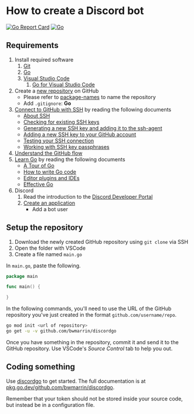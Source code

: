 # How to create a Discord bot

[![Go Report Card](https://goreportcard.com/badge/github.com/NatoBoram/godiscordbot)](https://goreportcard.com/report/github.com/NatoBoram/godiscordbot)
[![Go](https://github.com/NatoBoram/godiscordbot/workflows/Go/badge.svg?branch=master)](https://github.com/NatoBoram/godiscordbot/actions?query=workflow%3AGo)

## Requirements

1. Install required software
    1. [Git](https://git-scm.com/)
    2. [Go](https://golang.org/)
    3. [Visual Studio Code](https://code.visualstudio.com/)
        1. [Go for Visual Studio Code](https://marketplace.visualstudio.com/items?itemName=ms-vscode.Go)
2. Create a [new repository](https://github.com/new) on GitHub
    - Please refer to [package-names](https://blog.golang.org/package-names) to
name the repository
    - Add `.gitignore`: **Go**
3. [Connect to GitHub with SSH](https://help.github.com/github/authenticating-to-github/connecting-to-github-with-ssh)
by reading the following documents
    - [About SSH](https://help.github.com/github/authenticating-to-github/about-ssh)
    - [Checking for existing SSH keys](https://help.github.com/github/authenticating-to-github/checking-for-existing-ssh-keys)
    - [Generating a new SSH key and adding it to the ssh-agent](https://help.github.com/github/authenticating-to-github/generating-a-new-ssh-key-and-adding-it-to-the-ssh-agent)
    - [Adding a new SSH key to your GitHub account](https://help.github.com/github/authenticating-to-github/adding-a-new-ssh-key-to-your-github-account)
    - [Testing your SSH connection](https://help.github.com/github/authenticating-to-github/testing-your-ssh-connection)
    - [Working with SSH key passphrases](https://help.github.com/github/authenticating-to-github/working-with-ssh-key-passphrases)
4. [Understand the GitHub flow](https://guides.github.com/introduction/flow/)
5. [Learn Go](https://golang.org/doc/) by reading the following documents
    - [A Tour of Go](https://tour.golang.org/)
    - [How to write Go code](https://golang.org/doc/code.html)
    - [Editor plugins and IDEs](https://golang.org/doc/editors.html)
    - [Effective Go](https://golang.org/doc/effective_go.html)
6. Discord
    1. Read the introduction to the [Discord Developer Portal](https://discordapp.com/developers/docs/intro)
    2. [Create an application](https://discordapp.com/developers/applications)
        - Add a bot user

## Setup the repository

1. Download the newly created GitHub repository using `git clone` via SSH
2. Open the folder with VSCode
3. Create a file named `main.go`

In `main.go`, paste the following.

```go
package main

func main() {

}
```

In the following commands, you'll need to use the URL of the GitHub repository
you've just created in the format `github.com/username/repo`.

```sh
go mod init <url of repository>
go get -u -v github.com/bwmarrin/discordgo
```

Once you have something in the repository, commit it and send it to the GitHub
repository. Use VSCode's _Source Control_ tab to help you out.

## Coding something

Use [discordgo](https://github.com/bwmarrin/discordgo) to get started.
The full documentation is at [pkg.go.dev/github.com/bwmarrin/discordgo](https://pkg.go.dev/github.com/bwmarrin/discordgo).

Remember that your token should not be stored inside your source code, but
instead be in a configuration file.

